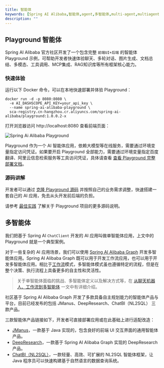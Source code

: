 ```yaml
---
title: 智能体
keywords: [Spring AI Alibaba,智能体,agent,多智能体,multi-agent,multiagent]
description: ""
---
```




## Playground 智能体

Spring AI Alibaba 官方社区开发了一个包含完整 `前端UI+后端` 的智能体 Playground 示例，可帮助开发者快速体验聊天、多轮对话、图片生成、文档总结、多模态、工具调用、MCP集成、RAG知识库等所有框架核心能力。

### 快速体验

运行以下 Docker 命令，可以在本地快速部署并体验 Playground：

```shell
docker run -d -p 8080:8080 \
  -e AI_DASHSCOPE_API_KEY=your_api_key \
  --name spring-ai-alibaba-playground \
  sca-registry.cn-hangzhou.cr.aliyuncs.com/spring-ai-alibaba/playground:1.0.0.2-x
```

打开浏览器访问 http://localhost:8080 查看前端页面：

![Spring Ai Alibaba Playground](/img/user/ai/practices/playground/\image-20250607164742879.png)

Playground 作为一个 AI 智能体应用，依赖大模型等在线服务，需要通过环境变量指定访问凭证。如果要开启 Playground 全部能力，需要通过环境变量指定百度翻译、阿里云信息检索服务等工具访问凭证，具体请查看 [查看 Playground 完整部署文档](https://github.com/springaialibaba/spring-ai-alibaba-examples/tree/main/spring-ai-alibaba-playground#%E5%BC%80%E5%90%AF%E6%9B%B4%E5%A4%9A%E7%BB%84%E4%BB%B6)。

### 源码讲解

开发者可以通过 [克隆 Playground 源码](https://github.com/springaialibaba/spring-ai-alibaba-examples/tree/main/spring-ai-alibaba-playground) 并按照自己的业务需求调整，快速搭建一套自己的 AI 应用，免去从头开发前后端的负担。

请参考 [最佳实践](../../practices/usecase/playground) 了解关于 Playground 项目的更多源码说明。

## 多智能体
我们把基于 Spring AI `ChatClient` 开发的 AI 应用叫做单智能体应用，上文中的 Playground 就是一个典型案例。

对于一些复杂的 AI 应用场景，我们可以使用 [Spring AI Alibaba Graph](../../tutorials/graph/whats-spring-ai-alibaba-graph) 开发多智能体应用。Spring AI Alibaba Graph 既可以用于开发工作流应用，也可以用于开发多智能体应用。相比于[工作流](../workflow)模式，多智能体模式虽也遵循特定的流程，但是在整个决策、执行流程上具备更多的自主性和灵活性。

> 关于单智能体面临的挑战、多智能体定义以及解决方式等，在 [从聊天机器人、工作流到多智能体](../../overview#从聊天机器人工作流到多智能体) 一文中有详细介绍。

社区基于 Spring AI Alibaba Graph 开发了多款具备自主规划能力的智能体产品与平台，目前已经发布的包括 JManus、DeepResearch、ChatBI（NL2SQL） 三款产品。

三款智能体产品链接如下，开发者可直接部署应用或在此基础上进行适配改造：
* [JManus](https://github.com/alibaba/spring-ai-alibaba/tree/main/spring-ai-alibaba-jmanus)，一款基于 Java 实现的，包含良好的前端 UI 交互界面的通用智能体产品。
* [DeepResearch](https://github.com/alibaba/spring-ai-alibaba/tree/main/spring-ai-alibaba-deepresearch)，一款基于 Spring AI Alibaba Graph 实现的 DeepResearch 产品。
* [ChatBI（NL2SQL）](https://github.com/alibaba/spring-ai-alibaba/tree/main/spring-ai-alibaba-nl2sql)，一款轻量、高效、可扩展的 NL2SQL 智能体框架，让 Java 程序员可以快速构建基于自然语言的数据查询系统。
